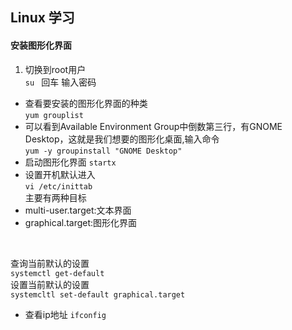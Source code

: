 
## Linux 学习

#### 安装图形化界面

1. 切换到root用户<br>
   `su ` 回车 输入密码
- 查看要安装的图形化界面的种类<br>
  `yum grouplist`
- 可以看到Available Environment Group中倒数第三行，有GNOME Desktop，这就是我们想要的图形化桌面,输入命令<br>
`yum -y groupinstall "GNOME Desktop"`
- 启动图形化界面
`startx`
- 设置开机默认进入<br>
`vi /etc/inittab `<br>
 主要有两种目标
 - multi-user.target:文本界面
 - graphical.target:图形化界面
 <br>

 查询当前默认的设置 <br>
 `systemctl get-default` <br>
 设置当前默认的设置 <br>
 `systemcltl set-default graphical.target`
- 查看ip地址
 `ifconfig`

